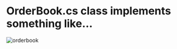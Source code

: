 # OrderBook.cs class implements something like... 

![orderbook](https://user-images.githubusercontent.com/74400013/166110467-322c0587-8d97-4248-af7e-d28e9fed1004.jpg)
